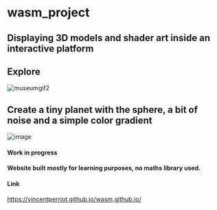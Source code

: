 # wasm_project

## Displaying 3D models and shader art inside an interactive platform

## Explore
![museumgif2](https://github.com/VincentPerriot/wasm_project_2/assets/32515747/ff158e19-ecf1-462e-a173-36d394726ab2)

## Create a tiny planet with the sphere, a bit of noise and a simple color gradient
![image](https://github.com/VincentPerriot/wasm_project_2/assets/32515747/0816579b-6aeb-4a61-8ef6-d50065dbcf22=250x250)

#### Work in progress

#### Website built mostly for learning purposes, no maths library used.

#### Link
https://vincentperriot.github.io/wasm.github.io/

